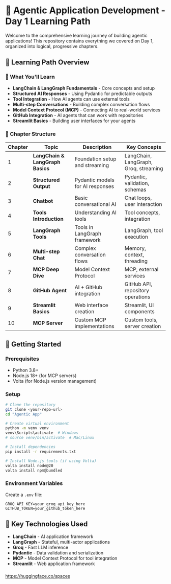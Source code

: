 # 🚀 **Agentic Application Development - Day 1 Learning Path**

Welcome to the comprehensive learning journey of building agentic applications! This repository contains everything we covered on Day 1, organized into logical, progressive chapters.

## 📖 **Learning Path Overview**

### **🎯 What You'll Learn**
- **LangChain & LangGraph Fundamentals** - Core concepts and setup
- **Structured AI Responses** - Using Pydantic for predictable outputs
- **Tool Integration** - How AI agents can use external tools
- **Multi-step Conversations** - Building complex conversation flows
- **Model Context Protocol (MCP)** - Connecting AI to real-world services
- **GitHub Integration** - AI agents that can work with repositories
- **Streamlit Basics** - Building user interfaces for your agents

### **📁 Chapter Structure**

| Chapter | Topic | Description | Key Concepts |
|---------|-------|-------------|--------------|
| 1 | **LangChain & LangGraph Basics** | Foundation setup and streaming | LangChain, LangGraph, Groq, streaming |
| 2 | **Structured Output** | Pydantic models for AI responses | Pydantic, validation, schemas |
| 3 | **Chatbot** | Basic conversational AI | Chat loops, user interaction |
| 4 | **Tools Introduction** | Understanding AI tools | Tool concepts, integration |
| 5 | **LangGraph Tools** | Tools in LangGraph framework | LangGraph, tool execution |
| 6 | **Multi-step Chat** | Complex conversation flows | Memory, context, threading |
| 7 | **MCP Deep Dive** | Model Context Protocol | MCP, external services |
| 8 | **GitHub Agent** | AI + GitHub integration | GitHub API, repository operations |
| 9 | **Streamlit Basics** | Web interface creation | Streamlit, UI components |
| 10 | **MCP Server** | Custom MCP implementations | Custom tools, server creation |

## 🚀 **Getting Started**

### **Prerequisites**
- Python 3.8+
- Node.js 18+ (for MCP servers)
- Volta (for Node.js version management)

### **Setup**
```bash
# Clone the repository
git clone <your-repo-url>
cd "Agentic App"

# Create virtual environment
python -m venv venv
venv\Scripts\activate  # Windows
# source venv/bin/activate  # Mac/Linux

# Install dependencies
pip install -r requirements.txt

# Install Node.js tools (if using Volta)
volta install node@20
volta install npm@bundled
```

### **Environment Variables**
Create a `.env` file:
```env
GROQ_API_KEY=your_groq_api_key_here
GITHUB_TOKEN=your_github_token_here
```

## 🔧 **Key Technologies Used**

- **LangChain** - AI application framework
- **LangGraph** - Stateful, multi-actor applications
- **Groq** - Fast LLM inference
- **Pydantic** - Data validation and serialization
- **MCP** - Model Context Protocol for tool integration
- **Streamlit** - Web application framework



###
https://huggingface.co/spaces